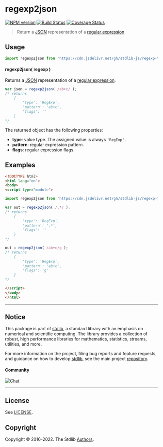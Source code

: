 <!--

@license Apache-2.0

Copyright (c) 2022 The Stdlib Authors.

Licensed under the Apache License, Version 2.0 (the "License");
you may not use this file except in compliance with the License.
You may obtain a copy of the License at

   http://www.apache.org/licenses/LICENSE-2.0

Unless required by applicable law or agreed to in writing, software
distributed under the License is distributed on an "AS IS" BASIS,
WITHOUT WARRANTIES OR CONDITIONS OF ANY KIND, either express or implied.
See the License for the specific language governing permissions and
limitations under the License.

-->

# regexp2json

[![NPM version][npm-image]][npm-url] [![Build Status][test-image]][test-url] [![Coverage Status][coverage-image]][coverage-url] <!-- [![dependencies][dependencies-image]][dependencies-url] -->

> Return a [JSON][json] representation of a [regular expression][mdn-regexp].

<!-- Section to include introductory text. Make sure to keep an empty line after the intro `section` element and another before the `/section` close. -->

<section class="intro">

</section>

<!-- /.intro -->

<!-- Package usage documentation. -->



<section class="usage">

## Usage

```javascript
import regexp2json from 'https://cdn.jsdelivr.net/gh/stdlib-js/regexp-to-json@v0.0.1-esm/index.mjs';
```

#### regexp2json( regexp )

Returns a [JSON][json] representation of a [regular expression][mdn-regexp].

```javascript
var json = regexp2json( /ab+c/ );
/* returns
    {
        'type': 'RegExp',
        'pattern': 'ab+c',
        'flags': ''
    }
*/
```

The returned object has the following properties:

-   **type**: value type. The assigned value is always `'RegExp'`.
-   **pattern**: regular expression pattern.
-   **flags**: regular expression flags.

</section>

<!-- /.usage -->

<!-- Package usage examples. -->

<section class="examples">

## Examples

<!-- eslint no-undef: "error" -->

```html
<!DOCTYPE html>
<html lang="en">
<body>
<script type="module">

import regexp2json from 'https://cdn.jsdelivr.net/gh/stdlib-js/regexp-to-json@v0.0.1-esm/index.mjs';

var out = regexp2json( /.*/ );
/* returns
    {
        'type': 'RegExp',
        'pattern': '.*',
        'flags': ''
    }
*/

out = regexp2json( /ab+c/g );
/* returns
    {
        'type': 'RegExp',
        'pattern': 'ab+c',
        'flags': 'g'
    }
*/

</script>
</body>
</html>
```

</section>

<!-- /.examples -->

<!-- Section to include cited references. If references are included, add a horizontal rule *before* the section. Make sure to keep an empty line after the `section` element and another before the `/section` close. -->

<section class="references">

</section>

<!-- /.references -->

<!-- Section for related `stdlib` packages. Do not manually edit this section, as it is automatically populated. -->

<section class="related">

</section>

<!-- /.related -->

<!-- Section for all links. Make sure to keep an empty line after the `section` element and another before the `/section` close. -->


<section class="main-repo" >

* * *

## Notice

This package is part of [stdlib][stdlib], a standard library with an emphasis on numerical and scientific computing. The library provides a collection of robust, high performance libraries for mathematics, statistics, streams, utilities, and more.

For more information on the project, filing bug reports and feature requests, and guidance on how to develop [stdlib][stdlib], see the main project [repository][stdlib].

#### Community

[![Chat][chat-image]][chat-url]

---

## License

See [LICENSE][stdlib-license].


## Copyright

Copyright &copy; 2016-2022. The Stdlib [Authors][stdlib-authors].

</section>

<!-- /.stdlib -->

<!-- Section for all links. Make sure to keep an empty line after the `section` element and another before the `/section` close. -->

<section class="links">

[npm-image]: http://img.shields.io/npm/v/@stdlib/regexp-to-json.svg
[npm-url]: https://npmjs.org/package/@stdlib/regexp-to-json

[test-image]: https://github.com/stdlib-js/regexp-to-json/actions/workflows/test.yml/badge.svg?branch=v0.0.1
[test-url]: https://github.com/stdlib-js/regexp-to-json/actions/workflows/test.yml?query=branch:v0.0.1

[coverage-image]: https://img.shields.io/codecov/c/github/stdlib-js/regexp-to-json/main.svg
[coverage-url]: https://codecov.io/github/stdlib-js/regexp-to-json?branch=main

<!--

[dependencies-image]: https://img.shields.io/david/stdlib-js/regexp-to-json.svg
[dependencies-url]: https://david-dm.org/stdlib-js/regexp-to-json/main

-->

[chat-image]: https://img.shields.io/gitter/room/stdlib-js/stdlib.svg
[chat-url]: https://gitter.im/stdlib-js/stdlib/

[stdlib]: https://github.com/stdlib-js/stdlib

[stdlib-authors]: https://github.com/stdlib-js/stdlib/graphs/contributors

[umd]: https://github.com/umdjs/umd
[es-module]: https://developer.mozilla.org/en-US/docs/Web/JavaScript/Guide/Modules

[deno-url]: https://github.com/stdlib-js/regexp-to-json/tree/deno
[umd-url]: https://github.com/stdlib-js/regexp-to-json/tree/umd
[esm-url]: https://github.com/stdlib-js/regexp-to-json/tree/esm
[branches-url]: https://github.com/stdlib-js/regexp-to-json/blob/main/branches.md

[stdlib-license]: https://raw.githubusercontent.com/stdlib-js/regexp-to-json/main/LICENSE

[json]: http://www.json.org/

[mdn-regexp]: https://developer.mozilla.org/en-US/docs/Web/JavaScript/Guide/Regular_Expressions

<!-- <related-links> -->

<!-- </related-links> -->

</section>

<!-- /.links -->
